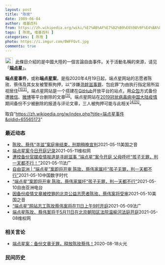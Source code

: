 ```yaml
---
layout: post
title: "陈玫"
date: 1989-06-04
author: 维基百科
from: https://zh.wikipedia.org/wiki/%E7%AB%AF%E7%82%B9%E6%98%9F%E4%BA%8B%E4%BB%B6
tags: [ 陈玫, 维基百科 ]
categories: [ 陈玫 ]
photo: https://i.imgur.com/0WFFGvt.jpg
comments: true
---
```

<div class="mw-parser-output"><div role="note" class="hatnote navigation-not-searchable"><a href="/wiki/Wikipedia:%E6%B6%88%E6%AD%A7%E4%B9%89" title="Wikipedia:消歧义"><img alt="Disambig gray.svg" src="//upload.wikimedia.org/wikipedia/commons/thumb/5/5f/Disambig_gray.svg/25px-Disambig_gray.svg.png" decoding="async" width="25" height="19" srcset="//upload.wikimedia.org/wikipedia/commons/thumb/5/5f/Disambig_gray.svg/38px-Disambig_gray.svg.png 1.5x, //upload.wikimedia.org/wikipedia/commons/thumb/5/5f/Disambig_gray.svg/50px-Disambig_gray.svg.png 2x" data-file-width="220" data-file-height="168"></a>&nbsp;&nbsp;此條目介紹的是中國大陸的一個言論自由事件。关于活動名稱的來源，请见「<b><a href="/wiki/%E7%AB%AF%E7%82%B9%E6%98%9F" title="端点星">端点星</a></b>」。</div>
<p><b>端点星事件</b>，或称<b>端点星案</b>，是指2020年4月19日起，端点星网站的志愿者陈玫、蔡伟及其女友被警察拘押，以“涉嫌<a href="/wiki/%E5%AF%BB%E8%A1%85%E6%BB%8B%E4%BA%8B%E7%BD%AA" title="寻衅滋事罪">寻衅滋事罪</a>、包庇罪”为由执行指定居所监视居住<sup id="cite_ref-1" class="reference"><a href="#cite_note-1">[1]</a></sup><sup id="cite_ref-2" class="reference"><a href="#cite_note-2">[2]</a></sup>。端点星网站是一个搭建在<a href="/wiki/GitHub" title="GitHub">GitHub</a>开放平台的站点，用<a href="/wiki/%E4%BC%97%E5%8C%85" title="众包">众包</a>方式备份遭<a href="/wiki/%E5%BE%AE%E4%BF%A1" title="微信">微信</a>、<a href="/wiki/%E5%BE%AE%E5%8D%9A" title="微博">微博</a>等平台删除的文章<sup id="cite_ref-3" class="reference"><a href="#cite_note-3">[3]</a></sup>。端点星网站在<a href="/wiki/2019%E5%86%A0%E7%8A%B6%E7%97%85%E6%AF%92%E7%97%85%E4%B8%AD%E5%9B%BD%E5%A4%A7%E9%99%86%E7%96%AB%E6%83%85" title="2019冠状病毒病中国大陆疫情">2019冠状病毒病中国大陆疫情</a>期间备份不少被删除的报道与评论文章，三人被拘押可能与此相关<sup id="cite_ref-:0_4-0" class="reference"><a href="#cite_note-:0-4">[4]</a></sup><sup id="cite_ref-:1_5-0" class="reference"><a href="#cite_note-:1-5">[5]</a></sup>。
</p>
</div><noscript><img src="//zh.wikipedia.org/wiki/Special:CentralAutoLogin/start?type=1x1" alt="" title="" width="1" height="1" style="border: none; position: absolute;"></noscript>
<div class="printfooter">取自“<a dir="ltr" href="https://zh.wikipedia.org/w/index.php?title=端点星事件&amp;oldid=65565173">https://zh.wikipedia.org/w/index.php?title=端点星事件&amp;oldid=65565173</a>”</div><div id="recent-news"><h3>最近动态</h3><ul><li><a href="https://nodebe4.github.io/waimei/2021-05-11/%E9%99%88%E7%8E%AB-%E8%94%A1%E4%BC%9F-%E5%AF%BB%E6%BB%8B-%E6%A1%88%E5%BA%AD%E5%AE%A1%E7%BB%93%E6%9D%9F-%E5%88%91%E6%9C%9F%E7%A8%8D%E6%99%9A%E5%AE%A3%E5%88%A4" title="陈玫、蔡伟“寻滋”案庭审结束，刑期稍晚宣判—— Tue, 11 May 2021 13:45:58 GMT 北京90后公益志愿者陈玫（左）和蔡伟（右） （照片来自维权网推特） 被控“寻衅滋事”罪...">陈玫、蔡伟“寻滋”案庭审结束，刑期稍晚宣判</a><time>2021-05-11</time><a class="tag">美国之音</a></li>
<li><a href="https://nodebe4.github.io/waimei/2021-05-11/%E7%AB%AF%E7%82%B9%E6%98%9F%E6%A1%88%E4%BB%8A%E6%97%A5%E5%BC%80%E5%BA%AD%E8%AE%B0%E5%BD%95" title="端点星案今日开庭记录—— 据陈玫母亲在法庭所见的转述（陈玫兄长记录）： 1.陈玫、蔡伟全身穿着防护服进入法庭，看不清他们的脸和表情。他们全程戴着手铐和脚镣。 2.公诉人起诉的所谓「犯罪事实」是2...">端点星案今日开庭记录</a><time>2021-05-11</time><a class="tag">维权网</a></li>
<li><a href="https://nodebe4.github.io/waimei/2021-05-11/%E9%81%AD%E6%8E%A7%E5%A4%87%E4%BB%BD%E5%AE%98%E5%AA%92%E7%96%AB%E6%83%85%E6%8A%A5%E9%81%93%E6%98%AF%E5%AF%BB%E8%A1%85%E6%BB%8B%E4%BA%8B-%E7%AB%AF%E7%82%B9%E6%98%9F-%E6%A1%88%E4%BB%8A%E5%BC%80%E5%BA%AD-%E7%88%B6%E6%AF%8D%E5%91%BC%E5%90%81-%E5%AD%A9%E5%AD%90%E6%97%A0%E7%BD%AA-%E5%88%A4%E4%B8%80%E5%A4%A9%E9%83%BD%E4%B8%8D%E8%A1%8C" title="遭控备份官媒疫情报道是寻衅滋事 “端点星”案今开庭 父母呼吁“孩子无罪，判一天都不行！”—— 11/05/2021 - 10:03 “端点星”案今开审，陈玫、蔡伟家属吁“孩子无罪，判一天都不行”...">遭控备份官媒疫情报道是寻衅滋事 “端点星”案今开庭 父母呼吁“孩子无罪，判一天都不行！”</a><time>2021-05-11</time><a class="tag">法广</a></li>
<li><a href="https://nodebe4.github.io/waimei/2021-05-10/%E8%87%AA%E7%94%B1%E4%BA%9A%E6%B4%B2-%E7%AB%AF%E7%82%B9%E6%98%9F-%E6%A1%88%E5%8D%B3%E5%B0%86%E5%BC%80%E5%AE%A1-%E9%99%88%E7%8E%AB-%E8%94%A1%E4%BC%9F%E5%AE%B6%E5%B1%9E%E5%90%81-%E5%AD%A9%E5%AD%90%E6%97%A0%E7%BD%AA-%E5%88%A4%E4%B8%80%E5%A4%A9%E9%83%BD%E4%B8%8D%E8%A1%8C" title="自由亚洲 | “端点星”案即将开审 陈玫、蔡伟家属吁“孩子无罪，判一天都不行”—— 自由亚洲电台记者薛小山华盛顿报道 责编：何平 网编：洪伟 &quot; 端点星”志愿者陈玫（左)与蔡伟 因备份...">自由亚洲 | “端点星”案即将开审  陈玫、蔡伟家属吁“孩子无罪，判一天都不行”</a><time>2021-05-10</time><a class="tag">中国数字时代</a></li>
<li><a href="https://nodebe4.github.io/waimei/2021-05-10/%E7%AB%AF%E7%82%B9%E6%98%9F-%E6%A1%88%E5%8D%B3%E5%B0%86%E5%BC%80%E5%AE%A1-%E9%99%88%E7%8E%AB-%E8%94%A1%E4%BC%9F%E5%AE%B6%E5%B1%9E%E5%90%81-%E5%AD%A9%E5%AD%90%E6%97%A0%E7%BD%AA-%E5%88%A4%E4%B8%80%E5%A4%A9%E9%83%BD%E4%B8%8D%E8%A1%8C" title="“端点星”案即将开审 陈玫、蔡伟家属吁“孩子无罪，判一天都不行”—— 因备份新冠疫情文章而遭当局控罪、拖延一年之久的“端点星”案本周即将开庭。两名被捕义工陈玫和蔡伟的家人向本台表示，他们是在践行...">“端点星”案即将开审  陈玫、蔡伟家属吁“孩子无罪，判一天都不行”</a><time>2021-05-10</time><a class="tag">自由亚洲电台</a></li>
<li><a href="https://nodebe4.github.io/waimei/2021-05-10/%E5%9B%A0%E5%A4%87%E4%BB%BD%E7%96%AB%E6%83%85%E6%96%87%E7%AB%A0%E8%A2%AB%E6%8E%A7%E7%BD%AA%E7%9A%84%E5%8C%97%E4%BA%AC%E5%85%AC%E7%9B%8A%E5%BF%97%E6%84%BF%E8%80%85%E9%99%88%E7%8E%AB-%E8%94%A1%E4%BC%9F%E6%A1%88%E5%B0%86%E5%8F%97%E5%AE%A1" title="因备份疫情文章被控罪的北京公益志愿者陈玫、蔡伟案将受审—— Mon, 10 May 2021 13:44:44 GMT 资料照：北京90后公益志愿者为新冠疫情文章备份遭“寻滋”监居 （维权网推特...">因备份疫情文章被控罪的北京公益志愿者陈玫、蔡伟案将受审</a><time>2021-05-10</time><a class="tag">美国之音</a></li>
<li><a href="https://nodebe4.github.io/waimei/2021-05-09/%E7%AB%AF%E7%82%B9%E6%98%9F-%E7%BD%91%E7%AB%99%E5%BF%97%E5%B7%A5%E9%99%88%E7%8E%AB%E8%94%A1%E4%BC%9F%E6%A1%88%E5%B0%86%E5%9C%A811%E6%97%A5%E4%B8%8A%E5%8D%889%E6%97%B6%E5%BC%80%E5%BA%AD" title="“端点星”网站志工陈玫蔡伟案将在11日上午9时开庭—— 09/05/2021 - 22:34 2019冠状病毒疾病（COVID-19）严重肆虐期间，“端点星”备份了大量不符合中国官方主旋律的文章...">“端点星”网站志工陈玫蔡伟案将在11日上午9时开庭</a><time>2021-05-09</time><a class="tag">法广</a></li>
<li><a href="https://nodebe4.github.io/waimei/2021-05-08/%E7%AB%AF%E7%82%B9%E6%98%9F%E9%99%88%E7%8E%AB-%E8%94%A1%E4%BC%9F%E6%A1%88%E5%B0%86%E4%BA%8E5%E6%9C%8811%E6%97%A5%E5%9C%A8%E5%8C%97%E4%BA%AC%E6%9C%9D%E9%98%B3%E5%8C%BA%E6%B3%95%E9%99%A2%E6%B8%A9%E6%A6%86%E6%B2%B3%E6%B3%95%E5%BA%AD%E5%BC%80%E5%BA%AD" title="端点星陈玫、蔡伟案将于5月11日在北京朝阳区法院温榆河法庭开庭—— （维权网信息中心报道）2021年5月8日，本网获悉：端点星陈玫、蔡伟案将于2021年5月11日上午9点在北京市朝阳区法院温榆河...">端点星陈玫、蔡伟案将于5月11日在北京朝阳区法院温榆河法庭开庭</a><time>2021-05-08</time><a class="tag">维权网</a></li>
</ul></div><div id="open-opinion"><h3>相关言论</h3><ul><li><a href="https://nodebe4.github.io/opinion/2020-08-18/%E7%AB%AF%E7%82%B9%E6%98%9F%E6%A1%88-%E5%A4%87%E4%BB%BD%E6%96%87%E7%AB%A0%E6%97%A0%E7%BD%AA-%E9%87%8A%E6%94%BE%E9%99%88%E7%8E%AB%E8%94%A1%E4%BC%9F/" title="火光">端点星案：备份文章无罪，释放陈玫蔡伟！</a><time>2020-08-18</time><a class="tag">火光</a></li>
</ul></div><div id="mjls-record"><h3>民间历史</h3><ul></ul></div>